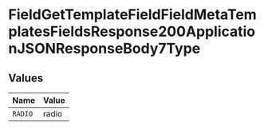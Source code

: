 # FieldGetTemplateFieldFieldMetaTemplatesFieldsResponse200ApplicationJSONResponseBody7Type


## Values

| Name    | Value   |
| ------- | ------- |
| `RADIO` | radio   |